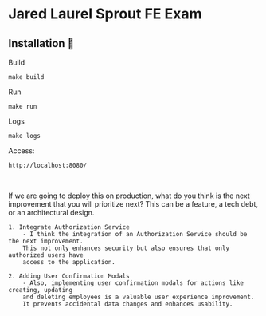 # Jared Laurel Sprout FE Exam

## Installation 📌

Build
```shell
make build
```

Run
```shell
make run
```

Logs
```shell
make logs
```

Access:
```
http://localhost:8080/
```
<br /> 

If we are going to deploy this on production, what do you think is the next
improvement that you will prioritize next? This can be a feature, a tech debt,
or an architectural design.
```
1. Integrate Authorization Service
    - I think the integration of an Authorization Service should be the next improvement.
    This not only enhances security but also ensures that only authorized users have
    access to the application. 

2. Adding User Confirmation Modals
    - Also, implementing user confirmation modals for actions like creating, updating
    and deleting employees is a valuable user experience improvement.
    It prevents accidental data changes and enhances usability.
```